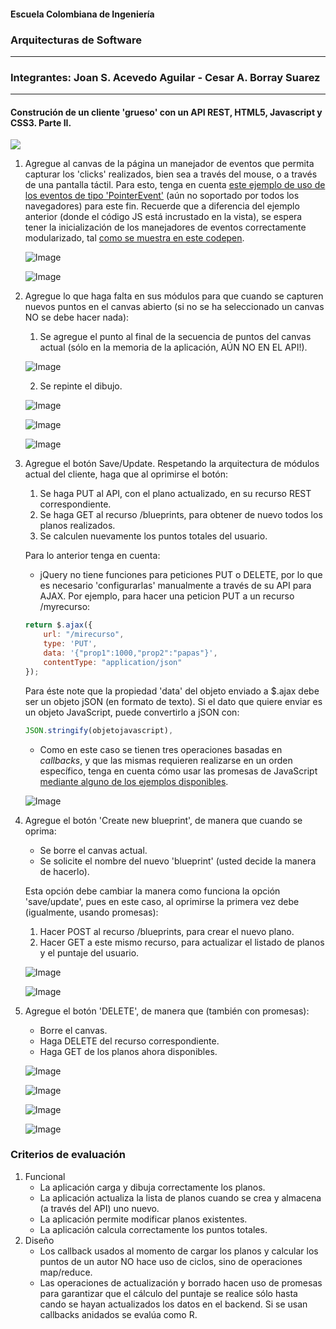 #### Escuela Colombiana de Ingeniería
### Arquitecturas de Software

---

### Integrantes: Joan S. Acevedo Aguilar - Cesar A. Borray Suarez

---

#### Construción de un cliente 'grueso' con un API REST, HTML5, Javascript y CSS3. Parte II.


![](img/mock2.png)

1. Agregue al canvas de la página un manejador de eventos que permita capturar los 'clicks' realizados, bien sea a través del mouse, o a través de una pantalla táctil. Para esto, tenga en cuenta [este ejemplo de uso de los eventos de tipo 'PointerEvent'](https://mobiforge.com/design-development/html5-pointer-events-api-combining-touch-mouse-and-pen) (aún no soportado por todos los navegadores) para este fin. Recuerde que a diferencia del ejemplo anterior (donde el código JS está incrustado en la vista), se espera tener la inicialización de los manejadores de eventos correctamente modularizado, tal [como se muestra en este codepen](https://codepen.io/hcadavid/pen/BwWbrw).

   ![Image](https://github.com/user-attachments/assets/de2c4e93-b8f8-421a-b72a-798d7b8ec0b2)

   ![Image](https://github.com/user-attachments/assets/df22afdd-03d8-4c6b-a6f0-1aea9857e6af)

2. Agregue lo que haga falta en sus módulos para que cuando se capturen nuevos puntos en el canvas abierto (si no se ha seleccionado un canvas NO se debe hacer nada):
	1. Se agregue el punto al final de la secuencia de puntos del canvas actual (sólo en la memoria de la aplicación, AÚN NO EN EL API!).

    ![Image](https://github.com/user-attachments/assets/609f2f00-7aa7-4814-8e12-f9503374af4d)

    2. Se repinte el dibujo.

    ![Image](https://github.com/user-attachments/assets/b1c15dfe-a310-4e17-b803-ac915feff735)

	![Image](https://github.com/user-attachments/assets/285f5615-8143-48bd-8708-e08c90469dc3)
	
    ![Image](https://github.com/user-attachments/assets/b8835cfb-b1ea-4a42-a615-e0c78b02c6f4)

3. Agregue el botón Save/Update. Respetando la arquitectura de módulos actual del cliente, haga que al oprimirse el botón:
	1. Se haga PUT al API, con el plano actualizado, en su recurso REST correspondiente.
	2. Se haga GET al recurso /blueprints, para obtener de nuevo todos los planos realizados.
	3. Se calculen nuevamente los puntos totales del usuario.

	Para lo anterior tenga en cuenta:

	* jQuery no tiene funciones para peticiones PUT o DELETE, por lo que es necesario 'configurarlas' manualmente a través de su API para AJAX. Por ejemplo, para hacer una peticion PUT a un recurso /myrecurso:

	```javascript
    return $.ajax({
        url: "/mirecurso",
        type: 'PUT',
        data: '{"prop1":1000,"prop2":"papas"}',
        contentType: "application/json"
    });
    
	```
	Para éste note que la propiedad 'data' del objeto enviado a $.ajax debe ser un objeto jSON (en formato de texto). Si el dato que quiere enviar es un objeto JavaScript, puede convertirlo a jSON con: 
	
	```javascript
	JSON.stringify(objetojavascript),
	```
	* Como en este caso se tienen tres operaciones basadas en _callbacks_, y que las mismas requieren realizarse en un orden específico, tenga en cuenta cómo usar las promesas de JavaScript [mediante alguno de los ejemplos disponibles](http://codepen.io/hcadavid/pen/jrwdgK).

    ![Image](https://github.com/user-attachments/assets/d3b049c6-540f-4a74-9c7c-6a903f14cf10)

	

4. Agregue el botón 'Create new blueprint', de manera que cuando se oprima: 
	* Se borre el canvas actual.
	* Se solicite el nombre del nuevo 'blueprint' (usted decide la manera de hacerlo).
	
	Esta opción debe cambiar la manera como funciona la opción 'save/update', pues en este caso, al oprimirse la primera vez debe (igualmente, usando promesas):

	1. Hacer POST al recurso /blueprints, para crear el nuevo plano.
	2. Hacer GET a este mismo recurso, para actualizar el listado de planos y el puntaje del usuario.

   ![Image](https://github.com/user-attachments/assets/f9b5c0e9-46c9-4c18-bc2a-61614f81ed9b)

   ![Image](https://github.com/user-attachments/assets/6baa511f-0146-46b5-8b6c-94cd2288673d)


5. Agregue el botón 'DELETE', de manera que (también con promesas):
	* Borre el canvas.
	* Haga DELETE del recurso correspondiente.
	* Haga GET de los planos ahora disponibles.

    ![Image](https://github.com/user-attachments/assets/5787e192-9fcc-4395-9874-cf8ba6f2d2b6)

	![Image](https://github.com/user-attachments/assets/b57090bb-7eb4-42b9-bacc-55b365223a9f)
	
	![Image](https://github.com/user-attachments/assets/675d6509-5aae-436a-8912-05804db2fabe)
	
	![Image](https://github.com/user-attachments/assets/de8a4316-d244-4496-8fcc-e40a6fb44d51)

### Criterios de evaluación

1. Funcional
	* La aplicación carga y dibuja correctamente los planos.
	* La aplicación actualiza la lista de planos cuando se crea y almacena (a través del API) uno nuevo.
	* La aplicación permite modificar planos existentes.
	* La aplicación calcula correctamente los puntos totales.
2. Diseño
	* Los callback usados al momento de cargar los planos y calcular los puntos de un autor NO hace uso de ciclos, sino de operaciones map/reduce.
	* Las operaciones de actualización y borrado hacen uso de promesas para garantizar que el cálculo del puntaje se realice sólo hasta cando se hayan actualizados los datos en el backend. Si se usan callbacks anidados se evalúa como R.
	
